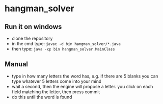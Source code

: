 # hangman_solver

## Run it on windows
- clone the repository
- in the cmd type: `javac -d bin hangman_solver/*.java`
- then type: `java -cp bin hangman_solver.MainClass`

## Manual
- type in how many letters the word has, e.g. if there are 5 blanks you can type whatever 5 letters come into your mind
- wait a second, then the engine will propose a letter. you click on each field matching the letter, then press commit
- do this until the word is found
